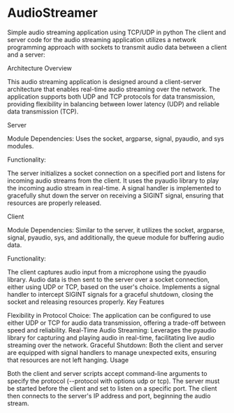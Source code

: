 # AudioStreamer
Simple audio streaming application using TCP/UDP in python
The client and server code for the audio streaming application utilizes a network programming approach 
with sockets to transmit audio data between a client and a server:

Architecture Overview

This audio streaming application is designed around a client-server architecture that enables 
real-time audio streaming over the network. The application supports both UDP and TCP protocols for 
data transmission, providing flexibility in balancing between lower latency (UDP) and reliable data transmission (TCP).

Server

Module Dependencies: Uses the socket, argparse, signal, pyaudio, and sys modules.

Functionality:

The server initializes a socket connection on a specified port and listens for incoming audio streams from the client.
It uses the pyaudio library to play the incoming audio stream in real-time.
A signal handler is implemented to gracefully shut down the server on receiving a SIGINT signal, ensuring that resources are properly released.

Client

Module Dependencies: Similar to the server, it utilizes the socket, argparse, signal, pyaudio, sys, 
and additionally, the queue module for buffering audio data.

Functionality:

The client captures audio input from a microphone using the pyaudio library.
Audio data is then sent to the server over a socket connection, either using UDP or TCP, based on the user's choice.
Implements a signal handler to intercept SIGINT signals for a graceful shutdown, closing the socket and releasing resources properly.
Key Features

Flexibility in Protocol Choice: The application can be configured to use either UDP or TCP for audio 
data transmission, offering a trade-off between speed and reliability.
Real-Time Audio Streaming: Leverages the pyaudio library for capturing and playing audio in 
real-time, facilitating live audio streaming over the network.
Graceful Shutdown: Both the client and server are equipped with signal handlers to manage
unexpected exits, ensuring that resources are not left hanging.
Usage

Both the client and server scripts accept command-line arguments to specify the protocol (--protocol with options udp or tcp).
The server must be started before the client and set to listen on a specific port.
The client then connects to the server's IP address and port, beginning the audio stream.
